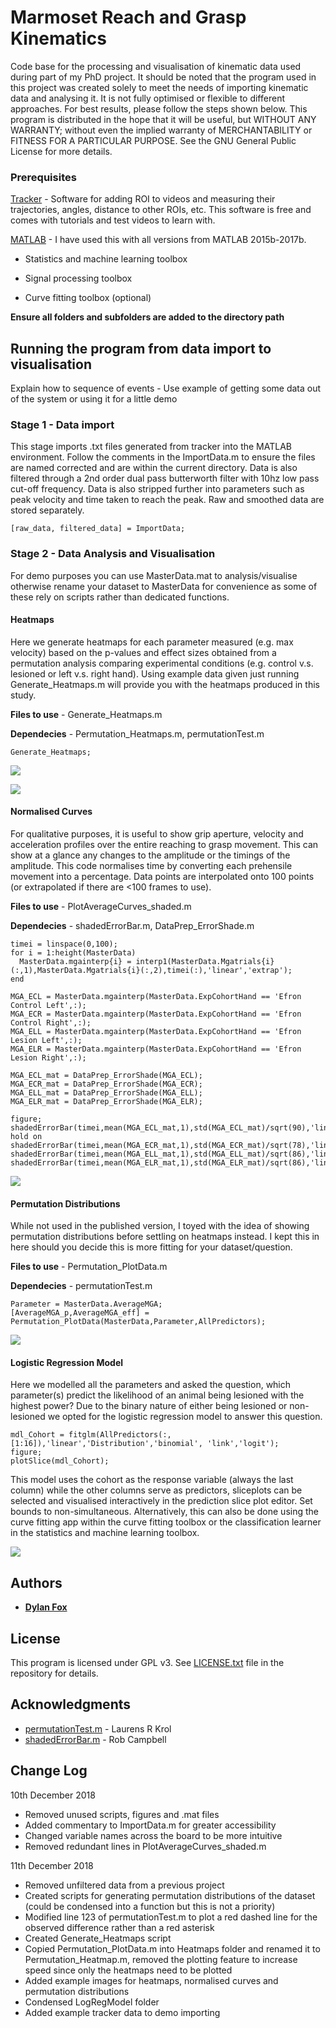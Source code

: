 # Marmoset Reach and Grasp Kinematics 

Code base for the processing and visualisation of kinematic data used during part of my PhD project. It should be noted that the program used in this project was created solely to meet the needs of importing kinematic data and analysing it. It is not fully optimised or flexible to different approaches. For best results, please follow the steps shown below. This program is distributed in the hope that it will be useful, but WITHOUT ANY WARRANTY; without even the implied warranty of MERCHANTABILITY or FITNESS FOR A PARTICULAR PURPOSE. See the GNU General Public License for more details.

### Prerequisites

[Tracker](https://physlets.org/tracker/) - Software for adding ROI to videos and measuring their trajectories, angles, distance to other ROIs, etc. This software is free and comes with tutorials and test videos to learn with. 

[MATLAB](https://au.mathworks.com/products/matlab.html) - I have used this with all versions from MATLAB 2015b-2017b.

   * Statistics and machine learning toolbox 
    
   * Signal processing toolbox
    
   * Curve fitting toolbox (optional) 
    
**Ensure all folders and subfolders are added to the directory path**

## Running the program from data import to visualisation

Explain how to sequence of events - Use example of getting some data out of the system or using it for a little demo

### Stage 1 - Data import 

This stage imports .txt files generated from tracker into the MATLAB environment. Follow the comments in the ImportData.m to ensure the files are named corrected and are within the current directory. Data is also filtered through a 2nd order dual pass butterworth filter with 10hz low pass cut-off frequency. Data is also stripped further into parameters such as peak velocity and time taken to reach the peak. Raw and smoothed data are stored separately.  

```
[raw_data, filtered_data] = ImportData;
```

### Stage 2 - Data Analysis and Visualisation 

For demo purposes you can use MasterData.mat to analysis/visualise otherwise rename your dataset to MasterData for convenience as some of these rely on scripts rather than dedicated functions.  

#### Heatmaps 

Here we generate heatmaps for each parameter measured (e.g. max velocity) based on the p-values and effect sizes obtained from a permutation analysis comparing experimental conditions (e.g. control v.s. lesioned or left v.s. right hand). Using example data given just running Generate_Heatmaps.m will provide you with the heatmaps produced in this study.

**Files to use** - Generate_Heatmaps.m 

**Dependecies** - Permutation_Heatmaps.m, permutationTest.m 

```
Generate_Heatmaps;
```

![](./Heatmaps/Example_Heatmap_pValue.png)

![](./Heatmaps/Example_Heatmap_EffectSize.png)

#### Normalised Curves

For qualitative purposes, it is useful to show grip aperture, velocity and acceleration profiles over the entire reaching to grasp movement. This can show at a glance any changes to the amplitude or the timings of the amplitude. This code normalises time by converting each prehensile movement into a percentage. Data points are interpolated onto 100 points (or extrapolated if there are <100 frames to use). 

**Files to use**  - PlotAverageCurves_shaded.m

**Dependecies** - shadedErrorBar.m, DataPrep_ErrorShade.m

```
timei = linspace(0,100);
for i = 1:height(MasterData)
  MasterData.mgainterp{i} = interp1(MasterData.Mgatrials{i}(:,1),MasterData.Mgatrials{i}(:,2),timei(:),'linear','extrap');
end

MGA_ECL = MasterData.mgainterp(MasterData.ExpCohortHand == 'Efron Control Left',:);
MGA_ECR = MasterData.mgainterp(MasterData.ExpCohortHand == 'Efron Control Right',:);
MGA_ELL = MasterData.mgainterp(MasterData.ExpCohortHand == 'Efron Lesion Left',:);
MGA_ELR = MasterData.mgainterp(MasterData.ExpCohortHand == 'Efron Lesion Right',:);

MGA_ECL_mat = DataPrep_ErrorShade(MGA_ECL);
MGA_ECR_mat = DataPrep_ErrorShade(MGA_ECR);
MGA_ELL_mat = DataPrep_ErrorShade(MGA_ELL);
MGA_ELR_mat = DataPrep_ErrorShade(MGA_ELR);

figure;
shadedErrorBar(timei,mean(MGA_ECL_mat,1),std(MGA_ECL_mat)/sqrt(90),'lineprops','b');
hold on 
shadedErrorBar(timei,mean(MGA_ECR_mat,1),std(MGA_ECR_mat)/sqrt(78),'lineprops','r');
shadedErrorBar(timei,mean(MGA_ELL_mat,1),std(MGA_ELL_mat)/sqrt(86),'lineprops','g');
shadedErrorBar(timei,mean(MGA_ELR_mat,1),std(MGA_ELR_mat)/sqrt(86),'lineprops','k');
```

![](./NormalisedCurves/GripApertureProfile.png)

#### Permutation Distributions 

While not used in the published version, I toyed with the idea of showing permutation distributions before settling on heatmaps instead. I kept this in here should you decide this is more fitting for your dataset/question. 

**Files to use** - Permutation_PlotData.m 

**Dependecies** - permutationTest.m

```
Parameter = MasterData.AverageMGA;
[AverageMGA_p,AverageMGA_eff] = Permutation_PlotData(MasterData,Parameter,AllPredictors);
```

![](./PermutationDistributions/PermutationDistribution_Example.png)        
      
#### Logistic Regression Model 

Here we modelled all the parameters and asked the question, which parameter(s) predict the likelihood of an animal being lesioned with the highest power? Due to the binary nature of either being lesioned or non-lesioned we opted for the logistic regression model to answer this question. 

```
mdl_Cohort = fitglm(AllPredictors(:,[1:16]),'linear','Distribution','binomial', 'link','logit'); 
figure; 
plotSlice(mdl_Cohort); 
```

This model uses the cohort as the response variable (always the last column) while the other columns serve as predictors, sliceplots can be selected and visualised interactively in the prediction slice plot editor. Set bounds to non-simultaneous.
Alternatively, this can also be done using the curve fitting app within the curve fitting toolbox or the classification learner in the statistics and machine learning toolbox.  

![](./LogRegModel/SlicePlots_example.png)

## Authors

* [**Dylan Fox**](https://github.com/DylanFox)

## License

This program is licensed under GPL v3. See [LICENSE.txt](LICENSE.txt) file in the repository for details.

## Acknowledgments

* [permutationTest.m](https://github.com/lrkrol/permutationTest) - Laurens R Krol
* [shadedErrorBar.m](https://github.com/raacampbell/shadedErrorBar) - Rob Campbell

## Change Log 

10th December 2018

* Removed unused scripts, figures and .mat files 
* Added commentary to ImportData.m for greater accessibility
* Changed variable names across the board to be more intuitive 
* Removed redundant lines in PlotAverageCurves_shaded.m

11th December 2018 
* Removed unfiltered data from a previous project 
* Created scripts for generating permutation distributions of the dataset (could be condensed into a function but this is not a priority) 
* Modified line 123 of permutationTest.m to plot a red dashed line for the observed difference rather than a red asterisk
* Created Generate_Heatmaps script 
* Copied Permutation_PlotData.m into Heatmaps folder and renamed it to Permutation_Heatmap.m, removed the plotting feature to increase speed since only the heatmaps need to be plotted 
* Added example images for heatmaps, normalised curves and permutation distributions 
* Condensed LogRegModel folder 
* Added example tracker data to demo importing 

